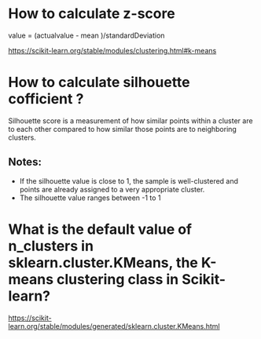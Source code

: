 # How to calculate z-score 



value = (actualvalue - mean )/standardDeviation


https://scikit-learn.org/stable/modules/clustering.html#k-means


# How to calculate silhouette cofficient ?
Silhouette score is a measurement of how similar points within a cluster are to each other compared to how similar those points are to neighboring clusters.

## Notes: 
 - If the silhouette value is close to 1, the sample is well-clustered and points are already assigned to a very appropriate cluster.
 - The silhouette value ranges between -1 to 1


# What is the default value of n_clusters in sklearn.cluster.KMeans, the K-means clustering class in Scikit-learn? 
https://scikit-learn.org/stable/modules/generated/sklearn.cluster.KMeans.html